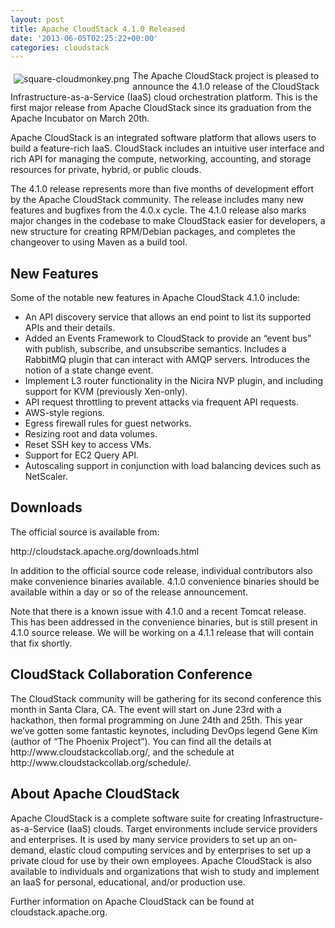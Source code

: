 ```yaml
---
layout: post
title: Apache CloudStack 4.1.0 Released
date: '2013-06-05T02:25:22+00:00'
categories: cloudstack
---
```

<p><a href="https://blogs.apache.org/cloudstack/mediaresource/ab378739-3c34-48ea-9495-2c49e23e58d6"><img src="https://blogs.apache.org/cloudstack/mediaresource/ab378739-3c34-48ea-9495-2c49e23e58d6?t=true" alt="square-cloudmonkey.png" align="left" vspace="5" hspace="5"></img></a> The Apache CloudStack project is pleased to announce the 4.1.0 release of the CloudStack Infrastructure-as-a-Service (IaaS) cloud orchestration platform. This is the first major release from Apache CloudStack since its graduation from the Apache Incubator on March 20th. </p>

<p>Apache CloudStack is an integrated software platform that allows users to build a feature-rich IaaS. CloudStack includes an intuitive user interface and rich API for managing the compute, networking, accounting, and storage resources for private, hybrid, or public clouds. </p>

<p>The 4.1.0 release represents more than five months of development effort by the Apache CloudStack community. The release includes many new features and bugfixes from the 4.0.x cycle. The 4.1.0 release also marks major changes in the codebase to make CloudStack easier for developers, a new structure for creating RPM/Debian packages, and completes the changeover to using Maven as a build tool.</p>

<h2 id="newfeatures">New Features</h2>

<p>Some of the notable new features in Apache CloudStack 4.1.0 include:</p>

<ul>
<li>An API discovery service that allows an end point to list its supported APIs and their details.</li>
<li>Added an Events Framework to CloudStack to provide an &#8220;event bus&#8221; with publish, subscribe, and unsubscribe semantics. Includes a RabbitMQ plugin that can interact with AMQP servers. Introduces the notion of a state change event.</li>
<li>Implement L3 router functionality in the Nicira NVP plugin, and including support for KVM (previously Xen-only).</li>
<li>API request throttling to prevent attacks via frequent API requests.</li>
<li>AWS-style regions.</li>
<li>Egress firewall rules for guest networks.</li>
<li>Resizing root and data volumes.</li>
<li>Reset SSH key to access VMs.</li>
<li>Support for EC2 Query API.</li>
<li>Autoscaling support in conjunction with load balancing devices such as NetScaler.</li>
</ul>

<h2 id="downloads">Downloads</h2>

<p>The official source is available from:</p>

<p>http://cloudstack.apache.org/downloads.html</p>

<p>In addition to the official source code release, individual contributors also make convenience binaries available. 4.1.0 convenience binaries should be available within a day or so of the release announcement.</p>

<p>Note that there is a known issue with 4.1.0 and a recent Tomcat release. This has been addressed in the convenience binaries, but is still present in 4.1.0 source release. We will be working on a 4.1.1 release that will contain that fix shortly.</p>

<h2 id="cloudstackcollaborationconference">CloudStack Collaboration Conference</h2>

<p>The CloudStack community will be gathering for its second conference this month in Santa Clara, CA. The event will start on June 23rd with a hackathon, then formal programming on June 24th and 25th. This year we&#8217;ve gotten some fantastic keynotes, including DevOps legend Gene Kim (author of &#8220;The Phoenix Project&#8221;). You can find all the details at http://www.cloudstackcollab.org/, and the schedule at http://www.cloudstackcollab.org/schedule/. </p>

<h2 id="aboutapachecloudstack">About Apache CloudStack</h2>

<p>Apache CloudStack is a complete software suite for creating Infrastructure-as-a-Service (IaaS) clouds. Target environments include service providers and enterprises. It is used by many service providers to set up an on-demand, elastic cloud computing services and by enterprises to set up a private cloud for use by their own employees. Apache CloudStack is also available to individuals and organizations that wish to study and implement an IaaS for personal, educational, and/or production use.</p>

<p>Further information on Apache CloudStack can be found at cloudstack.apache.org.</p>
